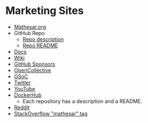# Marketing Sites

- [Mathesar.org](https://mathesar.org/)
- GitHub Repo
	- [Repo description](https://github.com/mathesar-foundation/mathesar)
	- [Repo README](https://github.com/mathesar-foundation/mathesar/blob/master/README.md)
- [Docs](https://docs.mathesar.org/)
- [Wiki](https://wiki.mathesar.org/)
- [GitHub Sponsors](https://github.com/sponsors/mathesar-foundation)
- [OpenCollective](https://opencollective.com/mathesar)
- [GSoC](https://summerofcode.withgoogle.com/programs/2023/organizations/mathesar)
- [Twitter](https://twitter.com/mathesar_org)
- [YouTube](https://www.youtube.com/@mathesar_org)
- [DockerHub](https://hub.docker.com/repositories/mathesar)
	- Each repository has a description and a README.
- [Reddit](https://www.reddit.com/r/mathesar_org/)
- [StackOverflow "mathesar" tag](https://stackoverflow.com/questions/tagged/mathesar)
